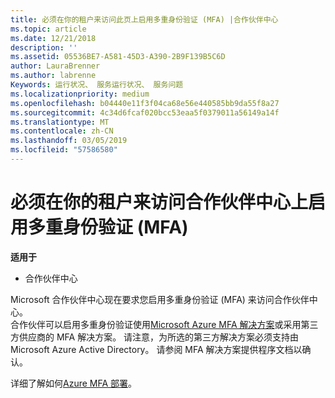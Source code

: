 ```yaml
---
title: 必须在你的租户来访问此页上启用多重身份验证 (MFA) |合作伙伴中心
ms.topic: article
ms.date: 12/21/2018
description: ''
ms.assetid: 05536BE7-A581-45D3-A390-2B9F139B5C6D
author: LauraBrenner
ms.author: labrenne
Keywords: 运行状况、 服务运行状况、 服务问题
ms.localizationpriority: medium
ms.openlocfilehash: b04440e11f3f04ca68e56e440585bb9da55f8a27
ms.sourcegitcommit: 4c34d6fcaf020bcc53eaa5f0379011a56149a14f
ms.translationtype: MT
ms.contentlocale: zh-CN
ms.lasthandoff: 03/05/2019
ms.locfileid: "57586580"
---
```

# <a name="you-must-enable-multi-factor-authentication-mfa-on-your-tenant-to-gain-access-to-partner-center"></a>必须在你的租户来访问合作伙伴中心上启用多重身份验证 (MFA)

**适用于**

- 合作伙伴中心


Microsoft 合作伙伴中心现在要求您启用多重身份验证 (MFA) 来访问合作伙伴中心。  
合作伙伴可以启用多重身份验证使用[Microsoft Azure MFA 解决方案](https://docs.microsoft.com/en-us/azure/active-directory/authentication/concept-mfa-howitworks)或采用第三方供应商的 MFA 解决方案。 请注意，为所选的第三方解决方案必须支持由 Microsoft Azure Active Directory。 请参阅 MFA 解决方案提供程序文档以确认。 

详细了解如何[Azure MFA 部署](https://docs.microsoft.com/en-us/azure/active-directory/authentication/howto-mfa-getstarted)。 
 
